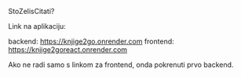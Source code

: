 StoZelisCitati?

Link na aplikaciju:

backend: https://knjige2go.onrender.com
frontend: https://knjige2goreact.onrender.com

Ako ne radi samo s linkom za frontend, onda pokrenuti prvo backend.
